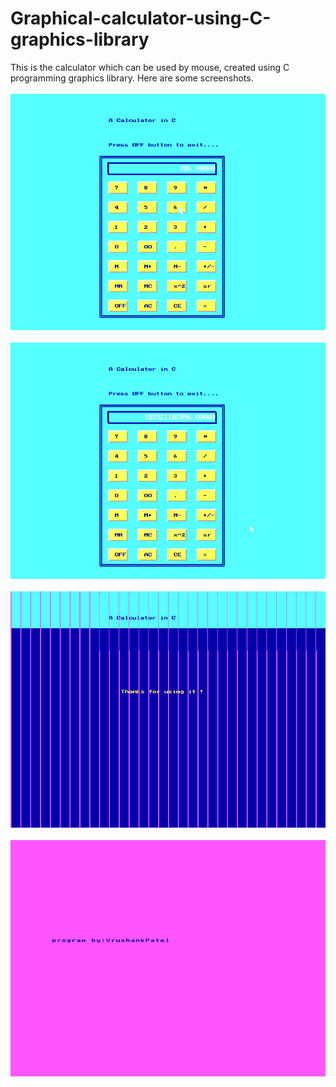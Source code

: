 # Graphical-calculator-using-C-graphics-library
This is the calculator which can be used by mouse, created using C programming graphics library.
Here are some screenshots. <br><br>
![Image not found](https://github.com/VrushankPatel/Graphical-calculator-using-C-graphics-library/blob/master/Screenshots/1.png)<br><br>
![Image not found](https://github.com/VrushankPatel/Graphical-calculator-using-C-graphics-library/blob/master/Screenshots/2.png)<br><br>
![Image not found](https://github.com/VrushankPatel/Graphical-calculator-using-C-graphics-library/blob/master/Screenshots/3.png)<br><br>
![Image not found](https://github.com/VrushankPatel/Graphical-calculator-using-C-graphics-library/blob/master/Screenshots/4.png)<br><br>
